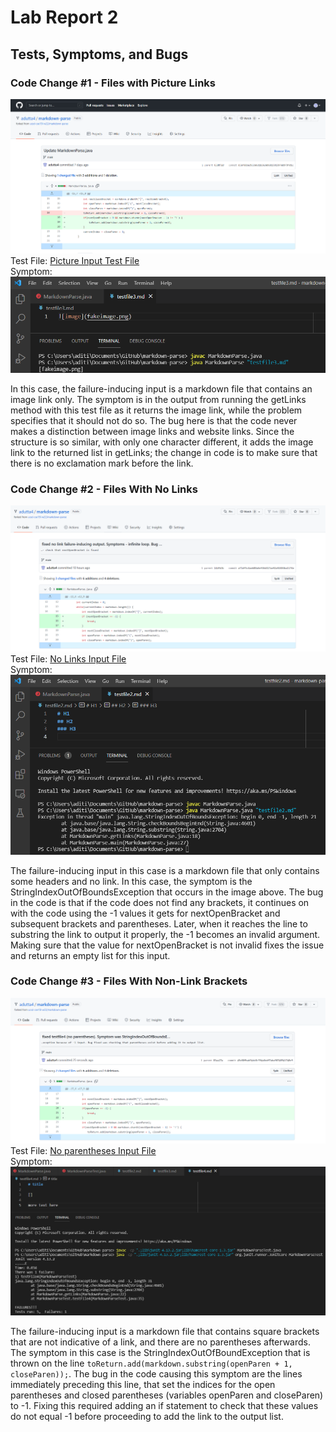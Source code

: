 # Lab Report 2
## Tests, Symptoms, and Bugs
### Code Change #1 - Files with Picture Links

![picture-fix](fix-pictures.png)
Test File: [Picture Input Test File](https://github.com/adutta4/markdown-parse/blob/14dfb3ba8ee81a8bc85b25dfd5fc381120ea2139/testfile3.md)  
Symptom: ![symptom-1](wrong-output1.png)

In this case, the failure-inducing input is a markdown file that contains an image link only. The symptom is in the output from running the getLinks method with this test file as it returns the image link, while the problem specifies that it should not do so. The bug here is that the code never makes a distinction between image links and website links. Since the structure is so similar, with only one character different, it adds the image link to the returned list in getLinks; the change in code is to make sure that there is no exclamation mark before the link.

### Code Change #2 - Files With No Links

![no-link-fix](fix-noLink.png)
Test File: [No Links Input File](https://github.com/adutta4/markdown-parse/blob/a71df5c4aeb80a6ef46d417ae92a92404ba1174e/testfile2.md)  
Symptom: ![symptom-2](wrong-output2.png)

The failure-inducing input in this case is a markdown file that only contains some headers and no link. In this case, the symptom is the StringIndexOutOfBoundsException that occurs in the image above. The bug in the code is that if the code does not find any brackets, it continues on with the code using the -1 values it gets for nextOpenBracket and subsequent brackets and parentheses. Later, when it reaches the line to substring the link to output it properly, the -1 becomes an invalid argument. Making sure that the value for nextOpenBracket is not invalid fixes the issue and returns an empty list for this input.

### Code Change #3 - Files With Non-Link Brackets

![no-parentheses-fix](fix-noParentheses.png)
Test File: [No parentheses Input File](https://github.com/adutta4/markdown-parse/blob/49e88fbab34dc8c394a0edf7aba98748541740e9/testfile4.md)    
Symptom: ![symptom-3](wrong-output3.png)

The failure-inducing input is a markdown file that contains square brackets that are not indicative of a link, and there are no parentheses afterwards. The symptom in this case is the StringIndexOutOfBoundException that is thrown on the line `toReturn.add(markdown.substring(openParen + 1, closeParen));`. The bug in the code causing this symptom are the lines immediately preceding this line, that set the indices for the open parentheses and closed parentheses (variables openParen and closeParen) to -1. Fixing this required adding an if statement to check that these values do not equal -1 before proceeding to add the link to the output list.